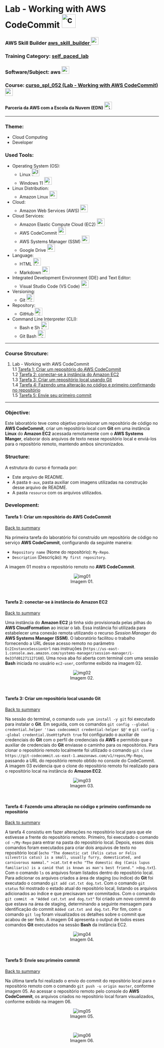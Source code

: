 # Lab - Working with AWS CodeCommit   <img src="./0-aux/logo_course.png" alt="curso_spl_052" width="auto" height="45">

### AWS Skill Builder <a href="../../">aws_skill_builder   <img src="https://github.com/PedroHeeger/main/blob/main/0-aux/logos/plataforma/aws_skill_builder.png" alt="aws_skill_builder" width="auto" height="25"></a>
### Training Category: <a href="../../self_paced_lab">self_paced_lab</a>
### Software/Subject: aws   <img src="https://cdn.jsdelivr.net/gh/devicons/devicon@latest/icons/amazonwebservices/amazonwebservices-original-wordmark.svg" alt="aws" width="auto" height="25">
### Course: <a href="./">curso_spl_052 (Lab - Working with AWS CodeCommit)   <img src="./0-aux/logo_course.png" alt="curso_spl_052" width="auto" height="25"></a>

#### Parceria da AWS com a Escola da Nuvem (EDN)   <img src="https://github.com/PedroHeeger/main/blob/main/0-aux/logos/plataforma/edn.png" alt="edn" width="auto" height="25">

---

### Theme:
- Cloud Computing
- Developer

### Used Tools:
- Operating System (OS): 
  - Linux   <img src="https://cdn.jsdelivr.net/gh/devicons/devicon/icons/linux/linux-original.svg" alt="linux" width="auto" height="25">
  - Windows 11   <img src="https://github.com/PedroHeeger/main/blob/main/0-aux/logos/software/windows11.png" alt="windows11" width="auto" height="25">
- Linux Distribution:
  - Amazon Linux   <img src="https://github.com/PedroHeeger/main/blob/main/0-aux/logos/cloud/amazon_linux.png" alt="amazon_linux" width="auto" height="25">
- Cloud:
  - Amazon Web Services (AWS)   <img src="https://cdn.jsdelivr.net/gh/devicons/devicon@latest/icons/amazonwebservices/amazonwebservices-original-wordmark.svg" alt="aws" width="auto" height="25">
- Cloud Services:
  - Amazon Elastic Compute Cloud (EC2)   <img src="https://github.com/PedroHeeger/main/blob/main/0-aux/logos/cloud/aws_ec2.svg" alt="aws_ec2" width="auto" height="25">
  - AWS CodeCommit  <img src="https://github.com/PedroHeeger/main/blob/main/0-aux/logos/cloud/aws_codecommit.svg" alt="aws_codecommit" width="auto" height="25">
  - AWS Systems Manager (SSM)   <img src="https://github.com/PedroHeeger/main/blob/main/0-aux/logos/cloud/aws_ssm.png" alt="aws_ssm" width="auto" height="25">
  - Google Drive   <img src="https://github.com/PedroHeeger/main/blob/main/0-aux/logos/software/google_drive.png" alt="google_drive" width="auto" height="25">
- Language:
  - HTML   <img src="https://cdn.jsdelivr.net/gh/devicons/devicon/icons/html5/html5-original.svg" alt="html" width="auto" height="25">
  - Markdown   <img src="https://cdn.jsdelivr.net/gh/devicons/devicon/icons/markdown/markdown-original.svg" alt="markdown" width="auto" height="25">
- Integrated Development Environment (IDE) and Text Editor:
  - Visual Studio Code (VS Code)   <img src="https://cdn.jsdelivr.net/gh/devicons/devicon/icons/vscode/vscode-original.svg" alt="vscode" width="auto" height="25">
- Versioning: 
  - Git   <img src="https://cdn.jsdelivr.net/gh/devicons/devicon/icons/git/git-original.svg" alt="git" width="auto" height="25">
- Repository:
  - GitHub   <img src="https://cdn.jsdelivr.net/gh/devicons/devicon/icons/github/github-original.svg" alt="github" width="auto" height="25">
- Command Line Interpreter (CLI):
  - Bash e Sh   <img src="https://cdn.jsdelivr.net/gh/devicons/devicon/icons/bash/bash-original.svg" alt="bash_sh" width="auto" height="25">
  - Git Bash   <img src="https://github.com/PedroHeeger/main/blob/main/0-aux/logos/software/git_bash.svg" alt="git_bash" width="auto" height="25">

---

<a name="item0"><h3>Course Strcuture:</h3></a>
1. Lab - Working with AWS CodeCommit<br>
1.1 <a href="#item01.1">Tarefa 1: Criar um repositório do AWS CodeCommit</a><br>
1.2 <a href="#item01.2">Tarefa 2: conectar-se à instância do Amazon EC2</a><br>
1.3 <a href="#item01.3">Tarefa 3: Criar um repositório local usando Git</a><br>
1.4 <a href="#item01.4">Tarefa 4: Fazendo uma alteração no código e primeiro confirmando no repositório</a><br>
1.5 <a href="#item01.5">Tarefa 5: Envie seu primeiro commit</a><br>

---

### Objective:
Este laboratório teve como objetivo provisionar um repositório de código no **AWS CodeCommit**, criar um repositório local com **Git** em uma instância **Linux** do **Amazon EC2** acessada remotamente com o **AWS Systems Manger**, elaborar dois arquivos de texto nesse repositório local e enviá-los para o repositório remoto, mantendo ambos sincronizados.

### Structure:
A estrutura do curso é formada por:
- Este arquivo de README.
- A pasta `0-aux`, pasta auxiliar com imagens utilizadas na construção desse arquivo de README.
- A pasta `resource` com os arquivos utilizados.

### Development:
<a name="item01.1"><h4>Tarefa 1: Criar um repositório do AWS CodeCommit</h4></a>[Back to summary](#item0)

Na primeira tarefa do laboratório foi construído um repositório de código no serviço **AWS CodeCommit**, configurando da seguinte maneira:
- `Repository name` (Nome do repositório): `My-Repo`.
- `Description` (Descrição): `My first repository`.

A imagem 01 mostra o repositório remoto no **AWS CodeCommit**.

<div align="Center"><figure>
    <img src="./0-aux/img01.png" alt="img01"><br>
    <figcaption>Imagem 01.</figcaption>
</figure></div><br>

<a name="item01.2"><h4>Tarefa 2: conectar-se à instância do Amazon EC2</h4></a>[Back to summary](#item0)

Uma instância do **Amazon EC2** já tinha sido provisionada pelas pilhas do **AWS CloudFormation** ao iniciar o lab. Essa instância foi utilizada para estabelecer uma conexão remota utilizando o recurso *Session Manager* do **AWS Systems Manager (SSM)**. O laboratório facilitou o trabalho fornecendo a URL desse acesso remoto no parâmetro `Ec2InstanceSessionUrl` nas instruções (`https://us-east-1.console.aws.amazon.com/systems-manager/session-manager/i-0e33fd01271127160`). Uma nova aba foi aberta com terminal com uma sessão **Bash** iniciada no usuário `ec2-user`, conforme exibido na imagem 02.

<div align="Center"><figure>
    <img src="./0-aux/img02.png" alt="img02"><br>
    <figcaption>Imagem 02.</figcaption>
</figure></div><br>

<a name="item01.3"><h4>Tarefa 3: Criar um repositório local usando Git</h4></a>[Back to summary](#item0)

Na sessão do terminal, o comando `sudo yum install -y git` foi executado para instalar o **Git**. Em seguida, com os comandos `git config --global credential.helper '!aws codecommit credential-helper $@'` e `git config --global credential.UseHttpPath true` foi configurado o auxiliar de credenciais do **Git** com o perfil de credenciais da **AWS** e permitido que o auxiliar de credenciais do **Git** enviasse o caminho para os repositórios. Para clonar o repositório remoto localmente foi utilizado o comando `git clone https://git-codecommit.us-east-1.amazonaws.com/v1/repos/My-Repo`, passando a URL do repositório remoto obtido no console do CodeCommit. A imagem 03 evidencia que o clone do repositório remoto foi realizado para o repositório local na instância do **Amazon EC2**.

<div align="Center"><figure>
    <img src="./0-aux/img03.png" alt="img03"><br>
    <figcaption>Imagem 03.</figcaption>
</figure></div><br>

<a name="item01.4"><h4>Tarefa 4: Fazendo uma alteração no código e primeiro confirmando no repositório</h4></a>[Back to summary](#item0)

A tarefa 4 consistiu em fazer alterações no repositório local para que ele estivesse a frente do repositório remoto. Primeiro, foi executado o comando `cd ~/My-Repo` para entrar na pasta do repositório local. Depois, esses dois comandos foram executados para criar dois arquivos de texto no repositório local (`echo "The domestic cat (Felis catus or Felis silvestris catus) is a small, usually furry, domesticated, and carnivorous mammal." >cat.txt` e `echo "The domestic dog (Canis lupus familiaris) is a canid that is known as man's best friend." >dog.txt`). Com o comando `ls` os arquivos foram listados dentro do repositório local. Para adicionar os arquivos criados a área de staging (ou índice) do **Git** foi executado o comando `git add cat.txt dog.txt`. Com o comando `git status` foi mostrado o estado atual do repositório local, listando os arquivos adicionados ao índice e que precisavam ser commitados. Com o comando `git commit -m "Added cat.txt and dog.txt"` foi criado um novo commit do que estava na área de staging, determinando a seguinte mensagem para identificação do commit `Added cat.txt and dog.txt`. Por fim, com o comando `git log` foram visualizados os detalhes sobre o commit que acabou de ser feito. A imagem 04 apresenta o output de todos esses comandos **Git** executados na sessão **Bash** da instância EC2.

<div align="Center"><figure>
    <img src="./0-aux/img04.png" alt="img04"><br>
    <figcaption>Imagem 04.</figcaption>
</figure></div><br>

<a name="item01.5"><h4>Tarefa 5: Envie seu primeiro commit</h4></a>[Back to summary](#item0)

Na última tarefa foi realizado o envio do commit do repositório local para o repositório remoto com o comando `git push -u origin master`, conforme imagem 05. Ao acessar o repositório remoto pelo console do **AWS CodeCommit**, os arquivos criados no repositório local foram visualizados, conforme exibido na imagem 06.

<div align="Center"><figure>
    <img src="./0-aux/img05.png" alt="img05"><br>
    <figcaption>Imagem 05.</figcaption>
</figure></div><br>

<div align="Center"><figure>
    <img src="./0-aux/img06.png" alt="img06"><br>
    <figcaption>Imagem 06.</figcaption>
</figure></div><br>